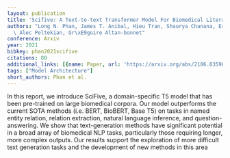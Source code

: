 ```yaml
---
layout: publication
title: 'Scifive: A Text-to-text Transformer Model For Biomedical Literature'
authors: "Long N. Phan, James T. Anibal, Hieu Tran, Shaurya Chanana, Erol Bahadroglu,\
  \ Alec Peltekian, Gr\xE9goire Altan-bonnet"
conference: Arxiv
year: 2021
bibkey: phan2021scifive
citations: 80
additional_links: [{name: Paper, url: 'https://arxiv.org/abs/2106.03598'}]
tags: ["Model Architecture"]
short_authors: Phan et al.
---
```

In this report, we introduce SciFive, a domain-specific T5 model that has
been pre-trained on large biomedical corpora. Our model outperforms the current
SOTA methods (i.e. BERT, BioBERT, Base T5) on tasks in named entity relation,
relation extraction, natural language inference, and question-answering. We
show that text-generation methods have significant potential in a broad array
of biomedical NLP tasks, particularly those requiring longer, more complex
outputs. Our results support the exploration of more difficult text generation
tasks and the development of new methods in this area